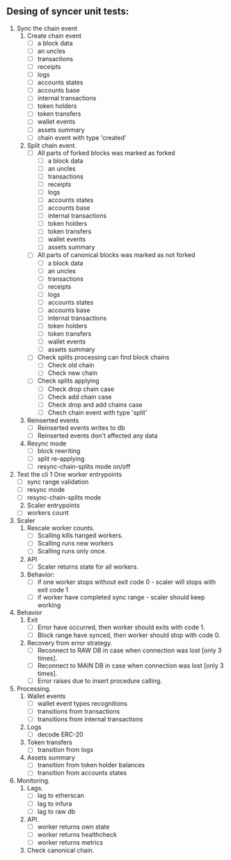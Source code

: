 Desing of syncer unit tests:
------------------

1. Sync the chain event
   1. Create chain event
      - [ ] a block data
      - [ ] an uncles
      - [ ] transactions
      - [ ] receipts
      - [ ] logs
      - [ ] accounts states
      - [ ] accounts base
      - [ ] internal transactions
      - [ ] token holders
      - [ ] token transfers
      - [ ] wallet events
      - [ ] assets summary
      - [ ] chain event with type 'created'
   2. Split chain event. 
      - [ ] All parts of forked blocks was marked as forked
          - [ ] a block data
          - [ ] an uncles
          - [ ] transactions
          - [ ] receipts
          - [ ] logs
          - [ ] accounts states
          - [ ] accounts base
          - [ ] internal transactions
          - [ ] token holders
          - [ ] token transfers
          - [ ] wallet events
          - [ ] assets summary
      - [ ] All parts of canonical blocks was marked as not forked
          - [ ] a block data
          - [ ] an uncles
          - [ ] transactions
          - [ ] receipts
          - [ ] logs
          - [ ] accounts states
          - [ ] accounts base
          - [ ] internal transactions
          - [ ] token holders
          - [ ] token transfers
          - [ ] wallet events
          - [ ] assets summary
      - [ ] Check splits processing can find block chains
        - [ ] Check old chain
        - [ ] Check new chain
      - [ ] Check splits applying
        - [ ] Check drop chain case
        - [ ] Check add chain case
        - [ ] Check drop and add chains case
        - [ ] Chech chain event with type 'split'
   3. Reinserted events
      - [ ] Reinserted events writes to db
      - [ ] Reinserted events don't affected any data
   4. Resync mode
      - [ ] block rewriting 
      - [ ] split re-applying
      - [ ] resync-chain-splits mode on/off
2. Test the cli 
   1 One worker entrypoints
     - [ ] sync range validation
     - [ ] resync mode
     - [ ] resync-chain-splits mode 
   2. Scaler entrypoints
     - [ ] workers count
3. Scaler
   1. Rescale worker counts.
      - [ ] Scalling kills hanged workers.
      - [ ] Scalling runs new workers
      - [ ] Scalling runs only once.
   2. API
      - [ ] Scaler returns state for all workers.
   3. Behavior:
      - [ ] if one worker stops without exit code 0 - scaler will stops with exit code 1
      - [ ] if worker have completed sync range - scaler should keep working
4. Behavior
   1. Exit
       - [ ] Error have occurred, then worker should exits with code 1.
       - [ ] Block range have synced, then worker should stop with code 0.
   2. Recovery from error strategy.
       - [ ] Reconnect to RAW DB in case when connection was lost [only 3 times].
       - [ ] Reconnect to MAIN DB in case when connection was lost [only 3 times].
       - [ ] Error raises due to insert procedure calling.
5. Processing.
   1. Wallet events 
      - [ ] wallet event types recognitions 
      - [ ] transitions from transactions
      - [ ] transitions from internal transactions
   2. Logs
      - [ ] decode ERC-20 
   3. Token transfers
      - [ ] transition from logs 
   4. Assets summary
      - [ ] transition from token holder balances
      - [ ] transition from accounts states
6. Monitoring.
   1. Lags.
      - [ ] lag to etherscan
      - [ ] lag to infura
      - [ ] lag to raw db
   2. API.
      - [ ] worker returns own state 
      - [ ] worker returns healthcheck 
      - [ ] worker returns metrics
   2. Check canonical chain.
